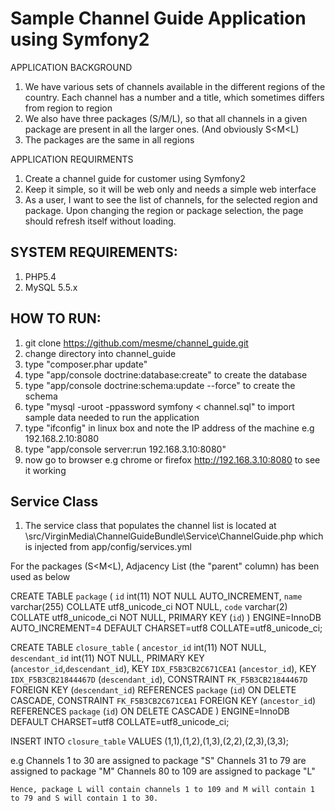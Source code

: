 Sample Channel Guide Application using Symfony2
========================

APPLICATION BACKGROUND
  1. We have various sets of channels available in the different regions of the country. Each channel has a number and a title, which sometimes differs from region to region
  2. We	also have three packages (S/M/L), so that all channels in a given package are present in all the larger ones. (And obviously S<M<L)
  3. The packages are the same in all regions

APPLICATION REQUIRMENTS
  1. Create a channel guide for customer using Symfony2
  2. Keep it simple, so it will be web only and needs a simple web interface
  3. As a user, I want to see the list of channels, for the selected region and package.
  Upon changing the region or package selection, the page should refresh itself without loading.

SYSTEM REQUIREMENTS:
----------------------------------

1. PHP5.4
2. MySQL 5.5.x

HOW TO RUN:
----------------------------------

1. git clone https://github.com/mesme/channel_guide.git
2. change directory into channel_guide
3. type "composer.phar update"
4. type "app/console doctrine:database:create" to create the database
5. type "app/console doctrine:schema:update --force" to create the schema
6. type "mysql -uroot -ppassword symfony < channel.sql" to import sample data needed to run the application
7. type "ifconfig" in linux box and note the IP address of the machine e.g 192.168.2.10:8080
8. type "app/console server:run 192.168.3.10:8080"
9. now go to browser e.g chrome or firefox http://192.168.3.10:8080 to see it working

Service Class
----------------------------------
   1. The service class that populates the channel list is located at \src/VirginMedia\ChannelGuideBundle\Service\ChannelGuide.php which is injected
      from app/config/services.yml


For the packages (S<M<L), Adjacency List (the "parent" column) has been used as below

CREATE TABLE `package` (
  `id` int(11) NOT NULL AUTO_INCREMENT,
  `name` varchar(255) COLLATE utf8_unicode_ci NOT NULL,
  `code` varchar(2) COLLATE utf8_unicode_ci NOT NULL,
  PRIMARY KEY (`id`)
) ENGINE=InnoDB AUTO_INCREMENT=4 DEFAULT CHARSET=utf8 COLLATE=utf8_unicode_ci;

CREATE TABLE `closure_table` (
  `ancestor_id` int(11) NOT NULL,
  `descendant_id` int(11) NOT NULL,
  PRIMARY KEY (`ancestor_id`,`descendant_id`),
  KEY `IDX_F5B3CB2C671CEA1` (`ancestor_id`),
  KEY `IDX_F5B3CB21844467D` (`descendant_id`),
  CONSTRAINT `FK_F5B3CB21844467D` FOREIGN KEY (`descendant_id`) REFERENCES `package` (`id`) ON DELETE CASCADE,
  CONSTRAINT `FK_F5B3CB2C671CEA1` FOREIGN KEY (`ancestor_id`) REFERENCES `package` (`id`) ON DELETE CASCADE
) ENGINE=InnoDB DEFAULT CHARSET=utf8 COLLATE=utf8_unicode_ci;

INSERT INTO `closure_table` VALUES (1,1),(1,2),(1,3),(2,2),(2,3),(3,3);


e.g Channels 1 to 30 are assigned to package "S"
    Channels 31 to 79 are assigned to package "M"
    Channels 80 to 109 are assigned to package "L"

    Hence, package L will contain channels 1 to 109 and M will contain 1 to 79 and S will contain 1 to 30.
